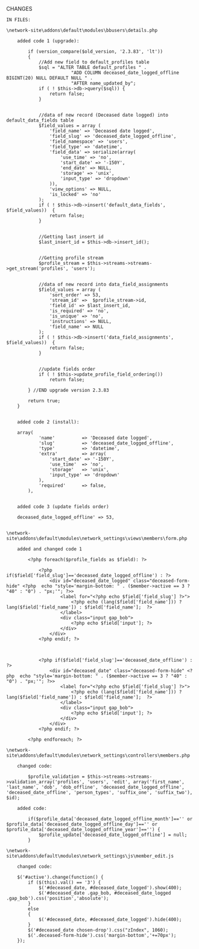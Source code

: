 CHANGES

	IN FILES:
	
	\network-site\addons\default\modules\bbusers\details.php
	
		added code 1 (upgrade):
		
			if (version_compare($old_version, '2.3.83', 'lt')) 
			{
				//Add new field to default_profiles table
				$sql = "ALTER TABLE default_profiles " . 
							"ADD COLUMN deceased_date_logged_offline BIGINT(20) NULL DEFAULT NULL " .
							"AFTER name_updated_by";
				if ( ! $this->db->query($sql)) {
					return false;
				}							
		
		
				//data of new record (Deceased date logged) into default_data_fields table
				$field_values = array (
					'field_name' => 'Deceased date logged',
					'field_slug' => 'deceased_date_logged_offline',
					'field_namespace' => 'users',
					'field_type' => 'datetime',
					'field_data' => serialize(array(
						'use_time' => 'no',
						'start_date' => '-150Y',
						'end_date' => NULL,
						'storage' => 'unix',
						'input_type' => 'dropdown'
					)),
					'view_options' => NULL,
					'is_locked' => 'no'
				);
				if ( ! $this->db->insert('default_data_fields', $field_values))  {
					return false;
				}							
				
				
				//Getting last insert id
				$last_insert_id = $this->db->insert_id();
				
				
				//Getting profile stream
				$profile_stream = $this->streams->streams->get_stream('profiles', 'users');
				
				
				//data of new record into data_field_assignments
				$field_values = array (
					'sort_order' => 53,
					'stream_id' =>  $profile_stream->id,
					'field_id' => $last_insert_id,
					'is_required' => 'no',
					'is_unique' => 'no',
					'instructions' => NULL,
					'field_name' => NULL
				);
				if ( ! $this->db->insert('data_field_assignments', $field_values))  {
					return false;
				}
				
			
				//update fields order 
				if ( ! $this->update_profile_field_ordering())
					return false;

			} //END upgrade version 2.3.83

			return true;
		}
		
		
		added code 2 (install):
		
		array(
                'name'          => 'Deceased date logged',
                'slug'          => 'deceased_date_logged_offline',
                'type'          => 'datetime',
                'extra'         => array(
                    'start_date' => '-150Y',
                    'use_time'  => 'no',
                    'storage'   => 'unix',
                    'input_type' => 'dropdown'
                ),
                'required'      => false,
            ),


		added code 3 (update fields order)	
		
		deceased_date_logged_offline' => 53,
		
			
	\network-site\addons\default\modules\network_settings\views\members\form.php
	
		added and changed code 1
		
			<?php foreach($profile_fields as $field): ?>
										
				<?php if($field['field_slug']=='deceased_date_logged_offline') : ?>										
					<div id="deceased_date_logged" class="deceased-form-hide" <?php  echo "style='margin-bottom: " . ($member->active == 3 ? "40" : "0") . "px;'"; ?>>
						<label for="<?php echo $field['field_slug'] ?>">
							<?php echo (lang($field['field_name'])) ? lang($field['field_name']) : $field['field_name'];  ?>
						</label>
						<div class="input gap_bob">
							<?php echo $field['input']; ?>
						</div>
					</div>
				<?php endif; ?>
				
				
				
				<?php if($field['field_slug']=='deceased_date_offline') : ?>
					<div id="deceased_date" class="deceased-form-hide" <?php  echo "style='margin-bottom: " . ($member->active == 3 ? "40" : "0") . "px;'"; ?>>
						<label for="<?php echo $field['field_slug'] ?>">
							<?php echo (lang($field['field_name'])) ? lang($field['field_name']) : $field['field_name'];  ?>
						</label>
						<div class="input gap_bob">
							<?php echo $field['input']; ?>
						</div>
					</div>	
				<?php endif; ?>	
			
			<?php endforeach; ?>
			
	\network-site\addons\default\modules\network_settings\controllers\members.php
	
		changed code: 
		
			$profile_validation = $this->streams->streams->validation_array('profiles', 'users', 'edit', array('first_name', 'last_name', 'dob', 'dob_offline', 'deceased_date_logged_offline', 'deceased_date_offline', 'person_types', 'suffix_one', 'suffix_two'), $id);

		added code: 
		
			if($profile_data['deceased_date_logged_offline_month']=='' or $profile_data['deceased_date_logged_offline_day']=='' or $profile_data['deceased_date_logged_offline_year']=='') {
				$profile_update['deceased_date_logged_offline'] = null;
			}
			
	\network-site\addons\default\modules\network_settings\js\member_edit.js
	
		changed code: 
		
		$('#active').change(function() {
			if ($(this).val() == '3') {
				$('#deceased_date, #deceased_date_logged').show(400);
				$('#deceased_date .gap_bob, #deceased_date_logged .gap_bob').css('position','absolute');
			}
			else
			{
				$('#deceased_date, #deceased_date_logged').hide(400);
			}
			$('#deceased_date chosen-drop').css("zIndex", 1060);
			$('.deceased-form-hide').css('margin-bottom','+=70px');
		});
